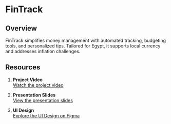 # FinTrack

## Overview
FinTrack simplifies money management with automated tracking, budgeting tools, and personalized tips. Tailored for Egypt, it supports local currency and addresses inflation challenges.
## Resources

1. **Project Video**  
   [Watch the project video](https://drive.google.com/drive/u/0/folders/1YhOjN37iFZVl_eTVAf9h4teiYe42TKfi)

2. **Presentation Slides**  
   [View the presentation slides](https://prezi.com/view/QRaRWvK17Oup9hht4T8Y/)

3. **UI Design**  
   [Explore the UI Design on Figma](https://www.figma.com/design/vG2iGky5kE6y43sqXzmKTV/GDG-Hackathon?node-id=0-1&t=dwcxyFxWuSwIGKLq-1)

